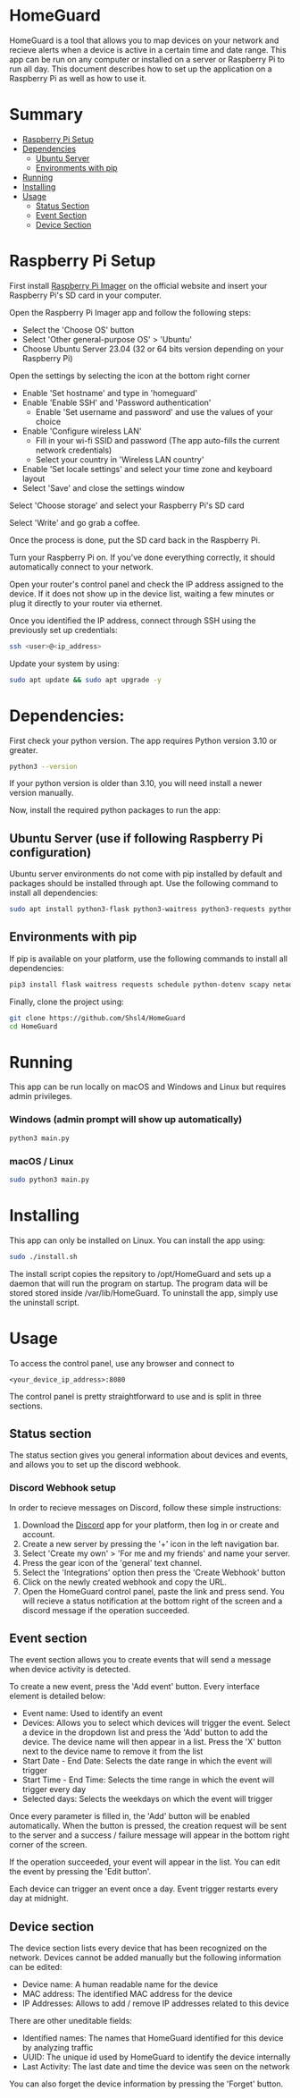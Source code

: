 # HomeGuard

HomeGuard is a tool that allows you to map devices on your network and recieve alerts when a device is active in a certain time and date range. This app can be run on any computer or installed on a server or Raspberry Pi to run all day. This document describes how to set up the application on a Raspberry Pi as well as how to use it.

# Summary

- [Raspberry Pi Setup](#raspberry-pi-setup)
- [Dependencies](#dependencies)
    - [Ubuntu Server](#ubuntu-server-use-if-following-raspberry-pi-configuration)
    - [Environments with pip](#environments-with-pip)
- [Running](#running)
- [Installing](#installing)
- [Usage](#usage)
    - [Status Section](#status-section)
    - [Event Section](#event-section)
    - [Device Section](#device-section)

# Raspberry Pi Setup

First install [Raspberry Pi Imager](https://www.raspberrypi.com/software/) on the official website and insert your Raspberry Pi's SD card in your computer.

Open the Raspberry Pi Imager app and follow the following steps:

- Select the 'Choose OS' button
- Select 'Other general-purpose OS' > 'Ubuntu'
- Choose Ubuntu Server 23.04 (32 or 64 bits version depending on your Raspberry Pi)
 
Open the settings by selecting the icon at the bottom right corner

- Enable 'Set hostname' and type in 'homeguard'
- Enable 'Enable SSH' and 'Password authentication'
    - Enable 'Set username and password' and use the values of your choice
- Enable 'Configure wireless LAN'
    - Fill in your wi-fi SSID and password (The app auto-fills the current network credentials)
    - Select your country in 'Wireless LAN country'
- Enable 'Set locale settings' and select your time zone and keyboard layout
- Select 'Save' and close the settings window

Select 'Choose storage' and select your Raspberry Pi's SD card

Select 'Write' and go grab a coffee.

Once the process is done, put the SD card back in the Raspberry Pi.

Turn your Raspberry Pi on. If you've done everything correctly, it should automatically connect to your network.

Open your router's control panel and check the IP address assigned to the device. If it does not show up in the device list, waiting a few minutes or plug it directly to your router via ethernet.

Once you identified the IP address, connect through SSH using the previously set up credentials:

```sh
ssh <user>@<ip_address>
```
Update your system by using:
```sh
sudo apt update && sudo apt upgrade -y
```

# Dependencies:

First check your python version. The app requires Python version 3.10 or greater.
```sh
python3 --version
```
If your python version is older than 3.10, you will need install a newer version manually.

Now, install the required python packages to run the app:

## Ubuntu Server (use if following Raspberry Pi configuration)
Ubuntu server environments do not come with pip installed by default and packages should be installed through apt. Use the following command to install all dependencies:
```sh
sudo apt install python3-flask python3-waitress python3-requests python3-schedule python3-dotenv python3-scapy python3-netaddr python3-netifaces python3-discord -y
```

## Environments with pip
If pip is available on your platform, use the following commands to install all dependencies:

```sh
pip3 install flask waitress requests schedule python-dotenv scapy netaddr netifaces discord
```

Finally, clone the project using:
```sh
git clone https://github.com/Shsl4/HomeGuard
cd HomeGuard
```

# Running

This app can be run locally on macOS and Windows and Linux but requires admin privileges.

### Windows (admin prompt will show up automatically)
```sh
python3 main.py
```

### macOS / Linux
```sh
sudo python3 main.py
```

# Installing

This app can only be installed on Linux. You can install the app using:
```sh
sudo ./install.sh
```

The install script copies the repsitory to /opt/HomeGuard and sets up a daemon that will run the program on startup. The program data will be stored stored inside /var/lib/HomeGuard. To uninstall the app, simply use the uninstall script.

# Usage

To access the control panel, use any browser and connect to
```
<your_device_ip_address>:8080
```

The control panel is pretty straightforward to use and is split in three sections.

## Status section

The status section gives you general information about devices and events, and allows you to set up the discord webhook.

### Discord Webhook setup

In order to recieve messages on Discord, follow these simple instructions:

1. Download the [Discord](https://discord.com/) app for your platform, then log in or create and account.
2. Create a new server by pressing the '+' icon in the left navigation bar.
3. Select 'Create my own' > 'For me and my friends' and name your server.
4. Press the gear icon of the 'general' text channel.
5. Select the 'Integrations' option then press the 'Create Webhook' button
6. Click on the newly created webhook and copy the URL.
7. Open the HomeGuard control panel, paste the link and press send. You will recieve a status notification at the bottom right of the screen and a discord message if the operation succeeded.

## Event section

The event section allows you to create events that will send a message when device activity is detected.

To create a new event, press the 'Add event' button. Every interface element is detailed below:

- Event name: Used to identify an event
- Devices: Allows you to select which devices will trigger the event. Select a device in the dropdown list and press the 'Add' button to add the device. The device name will then appear in a list. Press the 'X' button next to the device name to remove it from the list
- Start Date - End Date: Selects the date range in which the event will trigger
- Start Time - End Time: Selects the time range in which the event will trigger every day
- Selected days: Selects the weekdays on which the event will trigger

Once every parameter is filled in, the 'Add' button will be enabled automatically. When the button is pressed, the creation request will be sent to the server and a success / failure message will appear in the bottom right corner of the screen.

If the operation succeeded, your event will appear in the list. You can edit the event by pressing the 'Edit button'.

Each device can trigger an event once a day. Event trigger restarts every day at midnight.

## Device section

The device section lists every device that has been recognized on the network. Devices cannot be added manually but the following information can be edited:

- Device name: A human readable name for the device
- MAC address: The identified MAC address for the device
- IP Addresses: Allows to add / remove IP addresses related to this device

There are other uneditable fields:

- Identified names: The names that HomeGuard identified for this device by analyzing traffic
- UUID: The unique id used by HomeGuard to identify the device internally
- Last Activity: The last date and time the device was seen on the network

You can also forget the device information by pressing the 'Forget' button. 

